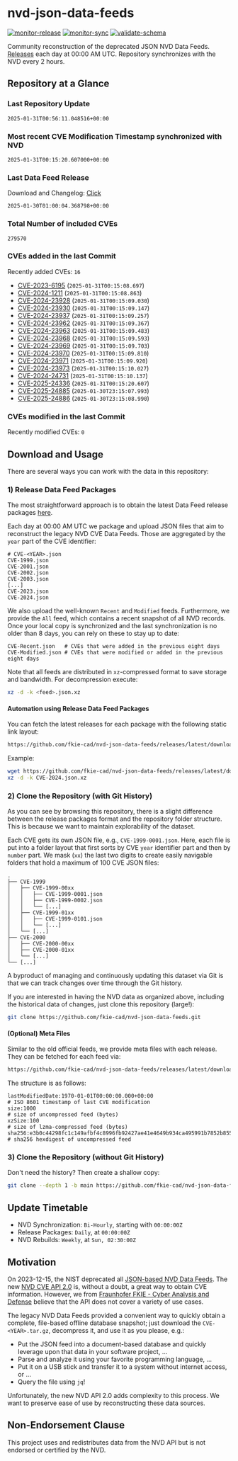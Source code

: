 # nvd-json-data-feeds

[![monitor-release](https://github.com/fkie-cad/nvd-json-data-feeds/actions/workflows/monitor_release.yml/badge.svg)](https://github.com/fkie-cad/nvd-json-data-feeds/actions/workflows/monitor_release.yml)
[![monitor-sync](https://github.com/fkie-cad/nvd-json-data-feeds/actions/workflows/monitor_sync.yml/badge.svg)](https://github.com/fkie-cad/nvd-json-data-feeds/actions/workflows/monitor_sync.yml)
[![validate-schema](https://github.com/fkie-cad/nvd-json-data-feeds/actions/workflows/validate_schema.yml/badge.svg)](https://github.com/fkie-cad/nvd-json-data-feeds/actions/workflows/validate_schema.yml)

Community reconstruction of the deprecated JSON NVD Data Feeds.
[Releases](https://github.com/fkie-cad/nvd-json-data-feeds/releases/latest) each day at 00:00 AM UTC.
Repository synchronizes with the NVD every 2 hours.

## Repository at a Glance

### Last Repository Update

```plain
2025-01-31T00:56:11.048516+00:00
```

### Most recent CVE Modification Timestamp synchronized with NVD

```plain
2025-01-31T00:15:20.607000+00:00
```

### Last Data Feed Release

Download and Changelog: [Click](https://github.com/fkie-cad/nvd-json-data-feeds/releases/latest)

```plain
2025-01-30T01:00:04.368798+00:00
```

### Total Number of included CVEs

```plain
279570
```

### CVEs added in the last Commit

Recently added CVEs: `16`

- [CVE-2023-6195](CVE-2023/CVE-2023-61xx/CVE-2023-6195.json) (`2025-01-31T00:15:08.697`)
- [CVE-2024-1211](CVE-2024/CVE-2024-12xx/CVE-2024-1211.json) (`2025-01-31T00:15:08.863`)
- [CVE-2024-23928](CVE-2024/CVE-2024-239xx/CVE-2024-23928.json) (`2025-01-31T00:15:09.030`)
- [CVE-2024-23930](CVE-2024/CVE-2024-239xx/CVE-2024-23930.json) (`2025-01-31T00:15:09.147`)
- [CVE-2024-23937](CVE-2024/CVE-2024-239xx/CVE-2024-23937.json) (`2025-01-31T00:15:09.257`)
- [CVE-2024-23962](CVE-2024/CVE-2024-239xx/CVE-2024-23962.json) (`2025-01-31T00:15:09.367`)
- [CVE-2024-23963](CVE-2024/CVE-2024-239xx/CVE-2024-23963.json) (`2025-01-31T00:15:09.483`)
- [CVE-2024-23968](CVE-2024/CVE-2024-239xx/CVE-2024-23968.json) (`2025-01-31T00:15:09.593`)
- [CVE-2024-23969](CVE-2024/CVE-2024-239xx/CVE-2024-23969.json) (`2025-01-31T00:15:09.703`)
- [CVE-2024-23970](CVE-2024/CVE-2024-239xx/CVE-2024-23970.json) (`2025-01-31T00:15:09.810`)
- [CVE-2024-23971](CVE-2024/CVE-2024-239xx/CVE-2024-23971.json) (`2025-01-31T00:15:09.920`)
- [CVE-2024-23973](CVE-2024/CVE-2024-239xx/CVE-2024-23973.json) (`2025-01-31T00:15:10.027`)
- [CVE-2024-24731](CVE-2024/CVE-2024-247xx/CVE-2024-24731.json) (`2025-01-31T00:15:10.137`)
- [CVE-2025-24336](CVE-2025/CVE-2025-243xx/CVE-2025-24336.json) (`2025-01-31T00:15:20.607`)
- [CVE-2025-24885](CVE-2025/CVE-2025-248xx/CVE-2025-24885.json) (`2025-01-30T23:15:07.993`)
- [CVE-2025-24886](CVE-2025/CVE-2025-248xx/CVE-2025-24886.json) (`2025-01-30T23:15:08.990`)


### CVEs modified in the last Commit

Recently modified CVEs: `0`



## Download and Usage

There are several ways you can work with the data in this repository:

### 1) Release Data Feed Packages

The most straightforward approach is to obtain the latest Data Feed release packages [here](https://github.com/fkie-cad/nvd-json-data-feeds/releases/latest).

Each day at 00:00 AM UTC we package and upload JSON files that aim to reconstruct the legacy NVD CVE Data Feeds.
Those are aggregated by the `year` part of the CVE identifier:

```
# CVE-<YEAR>.json
CVE-1999.json
CVE-2001.json
CVE-2002.json
CVE-2003.json
[...]
CVE-2023.json
CVE-2024.json
```

We also upload the well-known `Recent` and `Modified` feeds.
Furthermore, we provide the `All` feed, which contains a recent snapshot of all NVD records.
Once your local copy is synchronized and the last synchronization is no older than 8 days, you can rely on these to stay up to date:

```plain
CVE-Recent.json   # CVEs that were added in the previous eight days
CVE-Modified.json # CVEs that were modified or added in the previous eight days
```

Note that all feeds are distributed in `xz`-compressed format to save storage and bandwidth.
For decompression execute:

```sh
xz -d -k <feed>.json.xz
```

#### Automation using Release Data Feed Packages

You can fetch the latest releases for each package with the following static link layout:

```sh
https://github.com/fkie-cad/nvd-json-data-feeds/releases/latest/download/CVE-<YEAR>.json.xz
```

Example:

```sh
wget https://github.com/fkie-cad/nvd-json-data-feeds/releases/latest/download/CVE-2024.json.xz
xz -d -k CVE-2024.json.xz
```

### 2) Clone the Repository (with Git History)

As you can see by browsing this repository, there is a slight difference between the release packages format and the repository folder structure.
This is because we want to maintain explorability of the dataset.

Each CVE gets its own JSON file, e.g., `CVE-1999-0001.json`.
Here, each file is put into a folder layout that first sorts by CVE `year` identifier part and then by `number` part.
We mask (`xx`) the last two digits to create easily navigable folders that hold a maximum of 100 CVE JSON files:

```plain
.
├── CVE-1999
│   ├── CVE-1999-00xx
│   │   ├── CVE-1999-0001.json
│   │   ├── CVE-1999-0002.json
│   │   └── [...]
│   ├── CVE-1999-01xx
│   │   ├── CVE-1999-0101.json
│   │   └── [...]
│   └── [...]
├── CVE-2000
│   ├── CVE-2000-00xx
│   ├── CVE-2000-01xx
│   └── [...]
└── [...]
```

A byproduct of managing and continuously updating this dataset via Git is that we can track changes over time through the Git history.

If you are interested in having the NVD data as organized above, including the historical data of changes, just clone this repository (large!):

```sh
git clone https://github.com/fkie-cad/nvd-json-data-feeds.git
```

#### (Optional) Meta Files

Similar to the old official feeds, we provide meta files with each release. They can be fetched for each feed via:

```sh
https://github.com/fkie-cad/nvd-json-data-feeds/releases/latest/download/CVE-<YEAR>.meta
```

The structure is as follows:

```plain
lastModifiedDate:1970-01-01T00:00:00.000+00:00                          # ISO 8601 timestamp of last CVE modification
size:1000                                                               # size of uncompressed feed (bytes)
xzSize:100                                                              # size of lzma-compressed feed (bytes)
sha256:e3b0c44298fc1c149afbf4c8996fb92427ae41e4649b934ca495991b7852b855 # sha256 hexdigest of uncompressed feed
```

### 3) Clone the Repository (without Git History)

Don't need the history? Then create a shallow copy:

```sh
git clone --depth 1 -b main https://github.com/fkie-cad/nvd-json-data-feeds.git
```


## Update Timetable

* NVD Synchronization: `Bi-Hourly`, starting with `00:00:00Z`
* Release Packages: `Daily`, at `00:00:00Z`
* NVD Rebuilds: `Weekly`, at `Sun, 02:30:00Z`


## Motivation

On 2023-12-15, the NIST deprecated all [JSON-based NVD Data Feeds](https://nvd.nist.gov/vuln/data-feeds#divRetirementBanner-1).
The new [NVD CVE API 2.0](https://nvd.nist.gov/developers/vulnerabilities) is, without a doubt, a great way to obtain CVE information.
However, we from [Fraunhofer FKIE - Cyber Analysis and Defense](https://www.fkie.fraunhofer.de/en/departments/cad.html) believe that the API does not cover a variety of use cases.

The legacy NVD Data Feeds provided a convenient way to quickly obtain a complete, file-based offline database snapshot; just download the `CVE-<YEAR>.tar.gz`, decompress it, and use it as you please, e.g.:

- Put the JSON feed into a document-based database and quickly leverage upon that data in your software project, ...
- Parse and analyze it using your favorite programming language, ...
- Put it on a USB stick and transfer it to a system without internet access, or ...
- Query the file using `jq`!

Unfortunately, the new NVD API 2.0 adds complexity to this process.
We want to preserve ease of use by reconstructing these data sources.

## Non-Endorsement Clause

This project uses and redistributes data from the NVD API but is not endorsed or certified by the NVD.